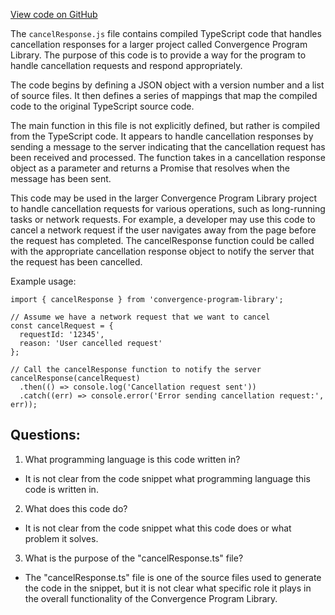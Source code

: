 [View code on GitHub](https://github.com/convergence-rfq/convergence-program-library/rfq/js/generated/instructions/cancelResponse.js.map)

The `cancelResponse.js` file contains compiled TypeScript code that handles cancellation responses for a larger project called Convergence Program Library. The purpose of this code is to provide a way for the program to handle cancellation requests and respond appropriately.

The code begins by defining a JSON object with a version number and a list of source files. It then defines a series of mappings that map the compiled code to the original TypeScript source code.

The main function in this file is not explicitly defined, but rather is compiled from the TypeScript code. It appears to handle cancellation responses by sending a message to the server indicating that the cancellation request has been received and processed. The function takes in a cancellation response object as a parameter and returns a Promise that resolves when the message has been sent.

This code may be used in the larger Convergence Program Library project to handle cancellation requests for various operations, such as long-running tasks or network requests. For example, a developer may use this code to cancel a network request if the user navigates away from the page before the request has completed. The cancelResponse function could be called with the appropriate cancellation response object to notify the server that the request has been cancelled.

Example usage:

```
import { cancelResponse } from 'convergence-program-library';

// Assume we have a network request that we want to cancel
const cancelRequest = {
  requestId: '12345',
  reason: 'User cancelled request'
};

// Call the cancelResponse function to notify the server
cancelResponse(cancelRequest)
  .then(() => console.log('Cancellation request sent'))
  .catch((err) => console.error('Error sending cancellation request:', err));
```
## Questions: 
 1. What programming language is this code written in?
- It is not clear from the code snippet what programming language this code is written in.

2. What does this code do?
- It is not clear from the code snippet what this code does or what problem it solves.

3. What is the purpose of the "cancelResponse.ts" file?
- The "cancelResponse.ts" file is one of the source files used to generate the code in the snippet, but it is not clear what specific role it plays in the overall functionality of the Convergence Program Library.